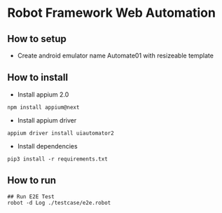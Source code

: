 # Robot Framework Web Automation

## How to setup
- Create android emulator name Automate01 with resizeable template

## How to install
- Install appium 2.0
```
npm install appium@next
```
- Install appium driver
```
appium driver install uiautomator2
```
- Install dependencies
```
pip3 install -r requirements.txt
```

## How to run
```
## Run E2E Test
robot -d Log ./testcase/e2e.robot
```
